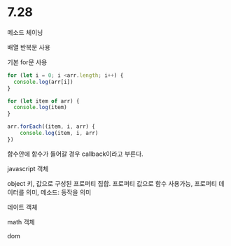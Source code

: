 # 7.28



메소드 체이닝

배열 반복문 사용

기본 for문 사용

```js
for (let i = 0; i <arr.length; i++) {
  console.log(arr[i])
}
```

```js
for (let item of arr) {
  console.log(item)
}
```

```js
arr.forEach((item, i, arr) {
	console.log(item, i, arr)
})
```

함수안에 함수가 들어갈 경우 callback이라고 부른다.



javascript 객체

object 키, 값으로 구성된 프로퍼티 집합. 프로퍼티 값으로 함수 사용가능, 프로퍼티 데이터를 의미, 메소드: 동작을 의미



데이트 객체

math 객체

dom



